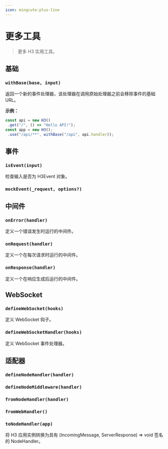 ```yaml
---
icon: mingcute:plus-line
---
```


# 更多工具

> 更多 H3 实用工具。

## 基础

<!-- automd:jsdocs src="../../src/utils/base.ts" -->

### `withBase(base, input)`

返回一个新的事件处理器，该处理器在调用原始处理器之前会移除事件的基础 URL。

**示例：**

```ts
const api = new H3()
 .get("/", () => "Hello API!");
const app = new H3();
 .use("/api/**", withBase("/api", api.handler));
```

<!-- /automd -->

## 事件

<!-- automd:jsdocs src="../../src/utils/event.ts" -->

### `isEvent(input)`

检查输入是否为 H3Event 对象。

### `mockEvent(_request, options?)`

<!-- /automd -->

## 中间件

<!-- automd:jsdocs src="../../src/utils/middleware.ts" -->

### `onError(handler)`

定义一个错误发生时运行的中间件。

### `onRequest(handler)`

定义一个在每次请求时运行的中间件。

### `onResponse(handler)`

定义一个在响应生成后运行的中间件。

<!-- /automd -->

## WebSocket

<!-- automd:jsdocs src="../../src/utils/ws.ts" -->

### `defineWebSocket(hooks)`

定义 WebSocket 钩子。

### `defineWebSocketHandler(hooks)`

定义 WebSocket 事件处理器。

<!-- /automd -->

## 适配器

<!-- automd:jsdocs src="../../src/adapters.ts" -->

### `defineNodeHandler(handler)`

### `defineNodeMiddleware(handler)`

### `fromNodeHandler(handler)`

### `fromWebHandler()`

### `toNodeHandler(app)`

将 H3 应用实例转换为具有 (IncomingMessage, ServerResponse) => void 签名的 NodeHandler。

<!-- /automd -->